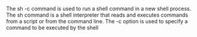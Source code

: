 The sh -c command is used to run a shell command in a new shell process. The sh command is a shell interpreter that reads and executes commands from a script or from the command line. The -c option is used to specify a command to be executed by the shell